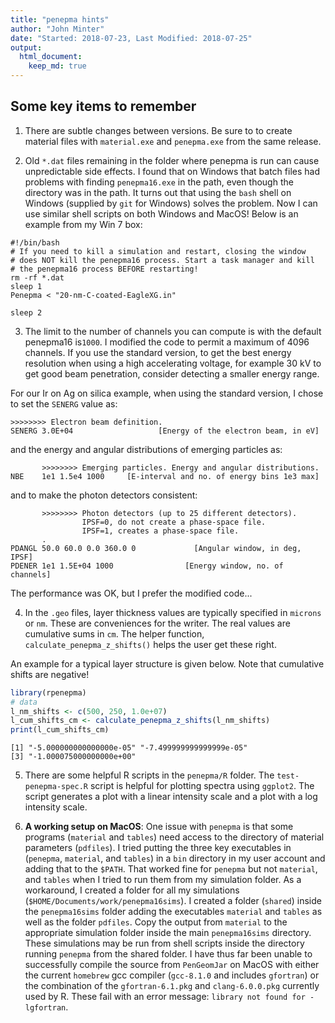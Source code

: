 ```yaml
---
title: "penepma hints"
author: "John Minter"
date: "Started: 2018-07-23, Last Modified: 2018-07-25"
output:
  html_document:
    keep_md: true
---
```




## Some key items to remember

1. There are subtle changes between versions. Be sure to to create
material files with `material.exe` and `penepma.exe` from the same
release.

2. Old `*.dat` files remaining in the folder where penepma is run
can cause unpredictable side effects. I found that on Windows that
batch files had problems with finding `penepma16.exe` in the path,
even though the directory was in the path. It turns out that using
the `bash` shell on Windows (supplied by `git` for Windows) solves
the problem. Now I can use similar shell scripts on both Windows
and MacOS! Below is an example from my Win 7 box:

```
#!/bin/bash
# If you need to kill a simulation and restart, closing the window
# does NOT kill the penepma16 process. Start a task manager and kill
# the penepma16 process BEFORE restarting!
rm -rf *.dat
sleep 1
Penepma < "20-nm-C-coated-EagleXG.in"

sleep 2
```

3. The limit to the number of channels you can compute is with
the default penepma16 is`1000`. I modified the code to permit a
maximum of 4096 channels. If you use the standard version, to get the
best energy resolution when using a high accelerating voltage, for
example 30 kV to get good beam penetration, consider detecting a
smaller energy range.

For our Ir on Ag on silica example, when using the standard version,
I chose to set the `SENERG` value as:

```
>>>>>>>> Electron beam definition.
SENERG 3.0E+04                   [Energy of the electron beam, in eV]
```

and the energy and angular distributions of emerging particles as:

```
       >>>>>>>> Emerging particles. Energy and angular distributions.
NBE    1e1 1.5e4 1000     [E-interval and no. of energy bins 1e3 max]
```

and to make the photon detectors consistent:

```
       >>>>>>>> Photon detectors (up to 25 different detectors).
                IPSF=0, do not create a phase-space file.
                IPSF=1, creates a phase-space file.
       .
PDANGL 50.0 60.0 0.0 360.0 0             [Angular window, in deg, IPSF]
PDENER 1e1 1.5E+04 1000                [Energy window, no. of channels]
```

The performance was OK, but I prefer the modified code...

4. In the `.geo` files, layer thickness values are typically specified
in `microns` or `nm`. These are conveniences for the writer. The real
values are cumulative sums in `cm`. The helper function,
`calculate_penepma_z_shifts()` helps the user get these right.

An example for a typical layer structure is given below. Note that
cumulative shifts are negative!


```r
library(rpenepma)
# data
l_nm_shifts <- c(500, 250, 1.0e+07)
l_cum_shifts_cm <- calculate_penepma_z_shifts(l_nm_shifts)
print(l_cum_shifts_cm)
```

```
[1] "-5.000000000000000e-05" "-7.499999999999999e-05"
[3] "-1.000075000000000e+00"
```

5. There are some helpful R scripts in the `penepma/R` folder.
The `test-penepma-spec.R` script is helpful for plotting spectra
using `ggplot2`. The script generates a plot with a linear intensity
scale and a plot with a log intensity scale.

6. **A working setup on MacOS**: One issue with `penepma` is that some
programs (`material` and `tables`) need access to the directory of
material parameters (`pdfiles`). I tried putting the three key
executables in (`penepma`, `material`, and `tables`) in a `bin`
directory in my user account and adding that to the `$PATH`. That
worked fine for `penepma` but not `material`, and `tables` when
I tried to run them from my simulation folder. As a workaround,
I created a folder for all my simulations 
(`$HOME/Documents/work/penepma16sims`). I created a folder (`shared`)
inside the `penepma16sims` folder adding the executables  `material`
and `tables` as well as the folder `pdfiles`. Copy the output from
`material` to the appropriate simulation folder inside the main
`penepma16sims` directory. These simulations may be run from
shell scripts inside the directory running `penepma` from the shared
folder. I have thus far been unable to successfully compile the
source from `PenGeomJar` on MacOS with either the current 
`homebrew` gcc compiler (`gcc-8.1.0` and includes `gfortran`) or
the combination of the `gfortran-6.1.pkg` and `clang-6.0.0.pkg` 
currently used by R. These fail with an error message:
`library not found for -lgfortran`.






